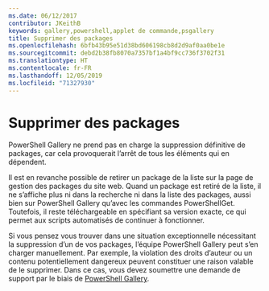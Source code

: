 ```yaml
---
ms.date: 06/12/2017
contributor: JKeithB
keywords: gallery,powershell,applet de commande,psgallery
title: Supprimer des packages
ms.openlocfilehash: 6bfb43b95e51d38bd606198cb8d2d9af0aa0be1e
ms.sourcegitcommit: debd2b38fb8070a7357bf1a4bf9cc736f3702f31
ms.translationtype: HT
ms.contentlocale: fr-FR
ms.lasthandoff: 12/05/2019
ms.locfileid: "71327930"
---
```

# <a name="deleting-packages"></a>Supprimer des packages

PowerShell Gallery ne prend pas en charge la suppression définitive de packages, car cela provoquerait l’arrêt de tous les éléments qui en dépendent.

Il est en revanche possible de retirer un package de la liste sur la page de gestion des packages du site web.
Quand un package est retiré de la liste, il ne s’affiche plus ni dans la recherche ni dans la liste des packages, aussi bien sur PowerShell Gallery qu’avec les commandes PowerShellGet.
Toutefois, il reste téléchargeable en spécifiant sa version exacte, ce qui permet aux scripts automatisés de continuer à fonctionner.

Si vous pensez vous trouver dans une situation exceptionnelle nécessitant la suppression d’un de vos packages, l’équipe PowerShell Gallery peut s’en charger manuellement.
Par exemple, la violation des droits d’auteur ou un contenu potentiellement dangereux peuvent constituer une raison valable de le supprimer.
Dans ce cas, vous devez soumettre une demande de support par le biais de [PowerShell Gallery](https://www.PowerShellGallery.com).

